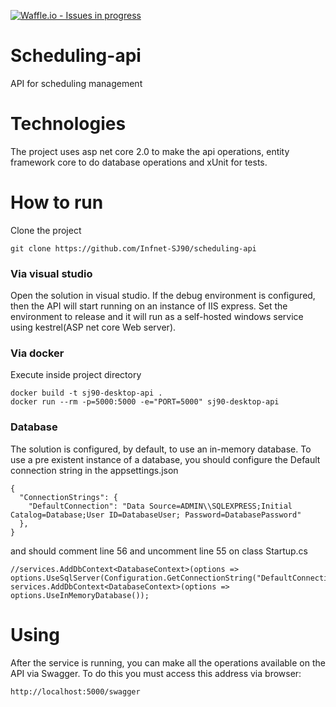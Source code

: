 [![Waffle.io - Issues in progress](https://badge.waffle.io/Infnet-SJ90/desktop-api.png?label=in%20progress&title=In%20Progress)](http://waffle.io/Infnet-SJ90/desktop-api)

# Scheduling-api
API for scheduling management

# Technologies
The project uses asp net core 2.0 to make the api operations, entity framework core to do database operations and xUnit for tests.

# How to run
Clone the project
```
git clone https://github.com/Infnet-SJ90/scheduling-api
```

### Via visual studio
Open the solution in visual studio.
If the debug environment is configured, then the API will start running on an instance of IIS express. Set the environment to release and it will run as a self-hosted windows service using kestrel(ASP net core Web server).


### Via docker
Execute inside project directory
```
docker build -t sj90-desktop-api .
docker run --rm -p=5000:5000 -e="PORT=5000" sj90-desktop-api
```

### Database
The solution is configured, by default, to use an in-memory database.
To use a pre existent instance of a database, you should configure the Default connection string in the appsettings.json

```
{
  "ConnectionStrings": {
    "DefaultConnection": "Data Source=ADMIN\\SQLEXPRESS;Initial Catalog=Database;User ID=DatabaseUser; Password=DatabasePassword"
  },  
}
```

and should comment line 56 and uncomment line 55 on class Startup.cs
```
//services.AddDbContext<DatabaseContext>(options => options.UseSqlServer(Configuration.GetConnectionString("DefaultConnection")));
services.AddDbContext<DatabaseContext>(options => options.UseInMemoryDatabase());
```

# Using
After the service is running, you can make all the operations available on the API via Swagger. To do this you must access this address via browser: 
```
http://localhost:5000/swagger
```
